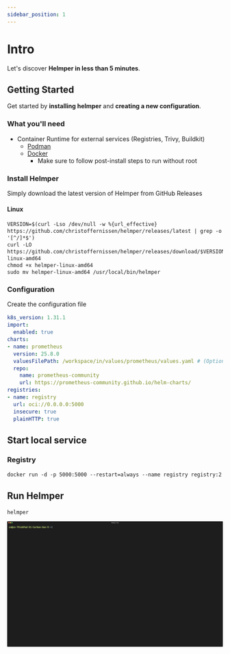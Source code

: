 ```yaml
---
sidebar_position: 1
---
```


# Intro

Let's discover **Helmper in less than 5 minutes**.

## Getting Started

Get started by **installing helmper** and **creating a new configuration**.

### What you'll need

- Container Runtime for external services (Registries, Trivy, Buildkit)
  - [Podman](https://podman.io/)
  - [Docker](https://www.docker.com/)
    - Make sure to follow post-install steps to run without root

### Install Helmper

Simply download the latest version of Helmper from GitHub Releases

#### Linux

```shell title="bash"
VERSION=$(curl -Lso /dev/null -w %{url_effective} https://github.com/christoffernissen/helmper/releases/latest | grep -o '[^/]*$')
curl -LO https://github.com/christoffernissen/helmper/releases/download/$VERSION/helmper-linux-amd64
chmod +x helmper-linux-amd64
sudo mv helmper-linux-amd64 /usr/local/bin/helmper
```

### Configuration

Create the configuration file

```yaml title="$HOME/.config/helmper/helmper.yaml"
k8s_version: 1.31.1
import:
  enabled: true
charts:
- name: prometheus
  version: 25.8.0
  valuesFilePath: /workspace/in/values/prometheus/values.yaml # (Optional)
  repo:
    name: prometheus-community
    url: https://prometheus-community.github.io/helm-charts/
registries:
- name: registry
  url: oci://0.0.0.0:5000
  insecure: true
  plainHTTP: true
```

## Start local service

### Registry

```shell title="bash"
docker run -d -p 5000:5000 --restart=always --name registry registry:2
```

## Run Helmper

```shell title="Run Helmper"
helmper
```

<p align="center"><img src="https://github.com/ChristofferNissen/helmper/blob/main/docs/gifs/simple.gif?raw=true"/></p>
